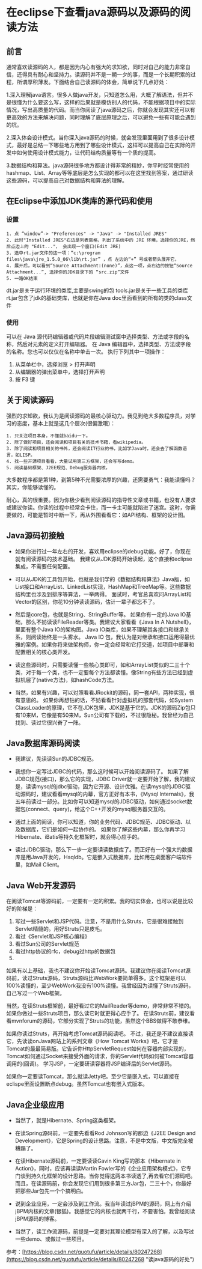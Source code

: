 # 在eclipse下查看java源码以及源码的阅读方法

## 前言
通常喜欢读源码的人，都是因为内心有强大的求知欲，同时对自己的能力非常自信，还得具有耐心和坚持力。读源码并不是一朝一夕的事，而是一个长期积累的过程，所谓厚积薄发。下面结合自己读源码的体会，简单说下几点好处：

1.深入理解java语言。很多人做java开发，只知道怎么用，大概了解语法，但并不是很懂为什么要这么写，这样的后果就是模仿别人的代码，不能根据项目中的实际情况，写出高质量的代码。而当你阅读了java源码之后，你就会发现其实还可以有更高效的方法来解决问题，同时理解了底层原理之后，可以避免一些有可能会遇到的坑。

2.深入体会设计模式。当你深入java源码的时候，就会发现里面用到了很多设计模式，最好是总结一下哪些地方用到了哪些设计模式，这样可以提高自己在实际的开发中如何使用设计模式能力，让代码结构质量等有一个质的提高。

3.数据结构和算法。java源码很多地方都设计得非常的精妙，你平时经常使用的hashmap、List、Array等等底层是怎么实现的都可以在这里找到答案，通过研读这些源码，可以提高自己对数据结构和算法的理解。

## 在Eclipse中添加JDK类库的源代码和使用

### 设置
```
1. 点 “window”-> "Preferences" -> "Java" -> "Installed JRES"
2. 此时"Installed JRES"右边是列表窗格，列出了系统中的 JRE 环境，选择你的JRE，然后点边上的 "Edit..."， 会出现一个窗口(Edit JRE)
3. 选中rt.jar文件的这一项：“c:\program files\java\jre_1.5.0_06\lib\rt.jar” ，点 左边的“+” 号或者箭头展开它，
4. 展开后，可以看到“Source Attachment:(none)”，点这一项，点右边的按钮“Source Attachment...”, 选择你的JDK目录下的 “src.zip”文件
5. 一路OK结束
```

dt.jar是关于运行环境的类库,主要是swing的包 
tools.jar是关于一些工具的类库 
rt.jar包含了jdk的基础类库，也就是你在Java doc里面看到的所有的类的class文件

### 使用
可以在 Java 源代码编辑器或代码片段编辑测试窗中选择类型、方法或字段的名称，然后对元素的定义打开编辑器。
在 Java 编辑器中，选择类型、方法或字段的名称。您也可以仅仅在名称中单击一次。 
执行下列其中一项操作： 
1. 从菜单栏中，选择浏览 > 打开声明 
2. 从编辑器的弹出菜单中，选择打开声明 
3. 按 F3 键

## 关于阅读源码
强烈的求知欲，我认为是阅读源码的最核心驱动力。我见到绝大多数程序员，对学习的态度，基本上就是这几个层次(很偏激哦)：

```
1. 只关注项目本身，不懂就baidu一下。
2. 除了做好项目，还会阅读和项目有关的技术书籍，看wikipedia。
3. 除了阅读和项目相关的书外，还会阅读IT行业的书，比如学Java时，还会去了解函数语言，如LISP。
4. 找一些开源项目看看，大量试用第三方框架，还会写写demo。
5. 阅读基础框架、J2EE规范、Debug服务器内核。
```

大多数程序都是第1种，到第5种不光需要浓厚的兴趣，还需要勇气：我能读懂吗？其实，你能够读懂的。

耐心，真的很重要。因为你极少看到阅读源码的指导性文章或书籍，也没有人要求或建议你读。你读的过程中经常会卡住，而一卡主可能就陷进了迷宫。这时，你需要做的，可能是暂时中断一下，再从外围看看它：如API结构、框架的设计图。

## Java源码初接触
- 如果你进行过一年左右的开发，喜欢用eclipse的debug功能。好了，你现在就有阅读源码的技术基础。 
我建议从JDK源码开始读起，这个直接和eclipse集成，不需要任何配置。 

- 可以从JDK的工具包开始，也就是我们学的《数据结构和算法》Java版，如List接口和ArrayList、LinkedList实现，HashMap和TreeMap等。这些数据结构里也涉及到排序等算法，一举两得。 
面试时，考官总喜欢问ArrayList和Vector的区别，你花10分钟读读源码，估计一辈子都忘不了。 

- 然后是core包，也就是String、StringBuffer等。 
如果你有一定的Java IO基础，那么不妨读读FileReader等类。我建议大家看看《Java In A Nutshell》，里面有整个Java IO的架构图。Java IO类库，如果不理解其各接口和继承关系，则阅读始终是一头雾水。 
Java IO 包，我认为是对继承和接口运用得最优雅的案例。如果你将来做架构师，你一定会经常和它打交道，如项目中部署和配置相关的核心类开发。 

- 读这些源码时，只需要读懂一些核心类即可，如和ArrayList类似的二三十个类，对于每一个类，也不一定要每个方法都读懂。像String有些方法已经到虚拟机层了(native方法)，如hashCode方法。 

- 当然，如果有兴趣，可以对照看看JRockit的源码，同一套API，两种实现，很有意思的。 
如果你再想钻的话，不妨看看针对虚拟机的那套代码，如System ClassLoader的原理，它不在JDK包里，JDK是基于它的。JDK的源码Zip包只有10来M，它像是有50来M，Sun公司有下载的，不过很隐秘。我曾经为自己找到、读过它很兴奋了一阵。 

## Java数据库源码阅读 
- 我建议，先读读Sun的JDBC规范。 

- 我想你一定写过JDBC的代码，那么这时候可以开始阅读源码了。 
如果了解JDBC规范(接口)，那么它的实现，JDBC Driver就一定要开始了解，我的建议是，读读mysql的jdbc驱动，因为它开源、设计优雅。在读mysql的JDBC驱动源码时，建议看看mysql的内幕，官方正好有本书，《Mysql Internals》，我五年前读过一部分。比如你可以知道mysql的JDBC驱动，如何通过socket数据包(connect、query)，给这个C++开发的mysql服务器交互的。 

- 通过上面的阅读，你可以知道，你的业务代码、JDBC规范、JDBC驱动、以及数据库，它们是如何一起协作的。 
如果你了解这些内幕，那么你再学习Hibernate、iBatis等持久化框架时，就会得心应手的。 

- 读过JDBC驱动，那么下一步一定要读读数据库了。而正好有一个强大的数据库是用Java开发的，Hsqldb。它是嵌入式数据库，比如用在桌面客户端软件里，如Mail Client。 

## Java Web开发源码 
在阅读Tomcat等源码前，一定要有一定的积累。我的切实体会，也可以说是比较好的阶梯是： 

1. 写过一些Servlet和JSP代码。注意，不是用什么Struts，它是很难接触到Servlet精髓的。用好Struts只是皮毛。 
2. 看过《Servlet和JSP核心编程》 
3. 看过Sun公司的Servlet规范 
4. 看过http协议的rfc，debug过http的数据包
5. 
如果有以上基础，我也不建议你开始读Tomcat源码。我建议你在阅读Tomcat源码前，读过Struts源码，Struts源码比WebWork要简单得多。这个框架是可以100%读懂的，至少WebWork我没有100%读懂。我曾经因为读懂了Struts源码，自己写过一个Web框架。 

当然，在读Struts框架前，最好看过它的MailReader等demo，非常非常不错的。 
如果你做过一些Struts项目，那么读它时就更得心应手了。 
在读Struts前，建议看看mvnforum的源码，它部分实现了Struts的功能，虽然这个BBS做得不敢恭维。 

如果你读过Struts，再开始考虑Tomcat源码阅读吧。 
不过，我还是不建议直接读它，先读读onJava网站上的系列文章《How Tomcat Works》吧，它才是Tomcat的最最简易版。它告诉你HttpServletRequest如何在容器内部实现的，Tomcat如何通过Socket来接受外面的请求，你的Servlet代码如何被Tomcat容器调用的(回调)。 
学习JSP，一定要研读容器将JSP编译后的Servlet源码。 

如果你一定要读Tomcat，那么就读Jetty吧。至少它是嵌入式，可以直接在eclispe里面设置断点debug。虽然Tomcat也有嵌入式版本。 

## Java企业级应用 

- 当然了，就是Hibernate、Spring这类框架。 

- 在读Spring源码前，一定要先看看Rod Johnson写的那边《J2EE Design and Development》，它是Spring的设计思路。注意，不是中文版，中文版完全被糟蹋了。
 
- 在读Hibernate源码前，一定要读读Gavin King写的那本《Hibernate in Action》，同时，应该再读读Martin Fowler写的《企业应用架构模式》，它专门谈到持久化框架的设计思路。当你觉得这两本书读透了,再去看它们源码吧。 
而且，在读源码前，你会发现它们用到很多第三方Jar包，二三十个，你最好把那些Jar包先一个个搞明白。 

- 说到企业应用，一定会涉及到工作流。我当年读过jBPM的源码，网上有介绍jBPM内核的文章(银狐)。我感觉它的内核也就两千行，不要害怕。我曾经阅读jBPM源码的博客。 
- 当然了，读工作流源码，前提是一定要对其理论模型有深入的了解，以及写过一些demo、或做过一些项目。 



参考：[https://blog.csdn.net/guotufu/article/details/80247268](https://blog.csdn.net/guotufu/article/details/80247268 "读java源码的好处") 
